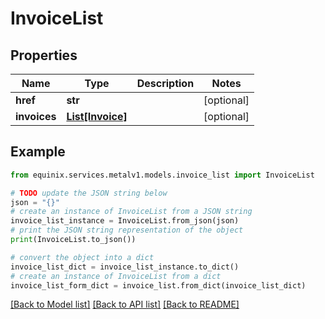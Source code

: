 # InvoiceList


## Properties

Name | Type | Description | Notes
------------ | ------------- | ------------- | -------------
**href** | **str** |  | [optional] 
**invoices** | [**List[Invoice]**](Invoice.md) |  | [optional] 

## Example

```python
from equinix.services.metalv1.models.invoice_list import InvoiceList

# TODO update the JSON string below
json = "{}"
# create an instance of InvoiceList from a JSON string
invoice_list_instance = InvoiceList.from_json(json)
# print the JSON string representation of the object
print(InvoiceList.to_json())

# convert the object into a dict
invoice_list_dict = invoice_list_instance.to_dict()
# create an instance of InvoiceList from a dict
invoice_list_form_dict = invoice_list.from_dict(invoice_list_dict)
```
[[Back to Model list]](../README.md#documentation-for-models) [[Back to API list]](../README.md#documentation-for-api-endpoints) [[Back to README]](../README.md)


